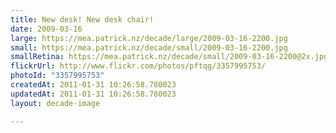 ```yaml
---
title: New desk! New desk chair!
date: 2009-03-16
large: https://mea.patrick.nz/decade/large/2009-03-16-2200.jpg
small: https://mea.patrick.nz/decade/small/2009-03-16-2200.jpg
smallRetina: https://mea.patrick.nz/decade/small/2009-03-16-2200@2x.jpg
flickrUrl: http://www.flickr.com/photos/pftqg/3357995753/
photoId: "3357995753"
createdAt: 2011-01-31 10:26:58.780023
updatedAt: 2011-01-31 10:26:58.780023
layout: decade-image

---
```


